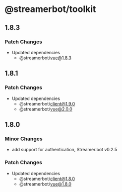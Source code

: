 # @streamerbot/toolkit

## 1.8.3

### Patch Changes

- Updated dependencies
  - @streamerbot/vue@1.8.3

## 1.8.1

### Patch Changes

- Updated dependencies
  - @streamerbot/client@1.9.0
  - @streamerbot/vue@2.0.0

## 1.8.0

### Minor Changes

- add support for authentication, Streamer.bot v0.2.5

### Patch Changes

- Updated dependencies
  - @streamerbot/client@1.8.0
  - @streamerbot/vue@1.8.0
